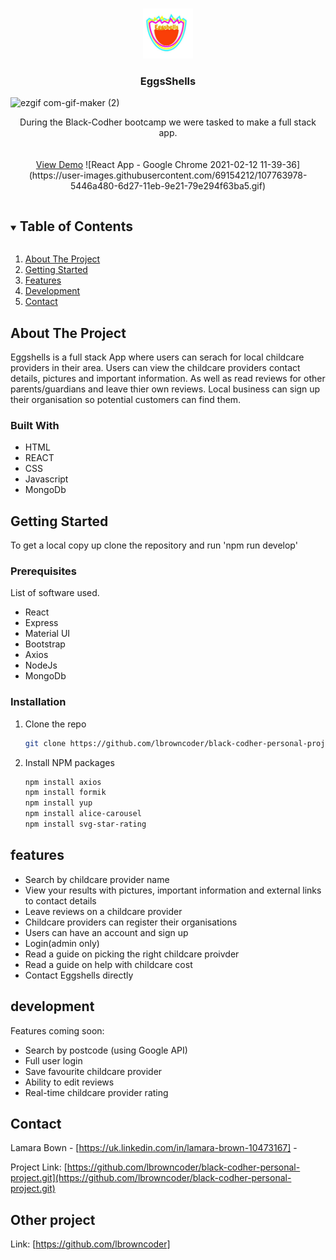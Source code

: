 <br />
<p align="center">
  <a href="https://github.com/lbrowncoder/black-codher-personal-project.git">
    <img src="client\src\imagesMain\eggshells1.jpg" alt="Logo" width="80" height="80">
  </a>

  <h3 align="center">EggsShells</h3>
  
  ![ezgif com-gif-maker (2)](https://user-images.githubusercontent.com/69154212/107763528-adfa9f00-6d26-11eb-97e1-d187f05bb5ca.gif)


  <p align="center">
    During the Black-Codher bootcamp we were tasked to make a full stack app. 
    <br />
    <br />
    <br />
    <a href="https://lbrowncoder.github.io/black-codher-personal-project/">View Demo</a>
  ![React App - Google Chrome 2021-02-12 11-39-36](https://user-images.githubusercontent.com/69154212/107763978-5446a480-6d27-11eb-9e21-79e294f63ba5.gif)
  </p>
</p>



<details open="open">
  <summary><h2 style="display: inline-block">Table of Contents</h2></summary>
  <ol>
    <li>
      <a href="#about-the-project">About The Project</a>
    </li>
    <li>
      <a href="#getting-started">Getting Started</a>
    </li>
    <li><a href="#features">Features</a></li>
    <li><a href="#development">Development</a></li>
       <li><a href="#contact">Contact</a></li>
  </ol>
</details>

## About The Project

Eggshells is a full stack App where users can serach for local childcare providers in their area. Users can view the childcare providers contact details, pictures and important information. As well as read reviews for other parents/guardians and leave thier own reviews. Local business can sign up their organisation so potential customers can find them.

### Built With

- HTML
- REACT
- CSS
- Javascript
- MongoDb


## Getting Started

To get a local copy up clone the repository and run 'npm run develop'

### Prerequisites

List of software used.

- React
- Express
- Material UI
- Bootstrap
- Axios
- NodeJs
- MongoDb

### Installation

1. Clone the repo
   ```sh
   git clone https://github.com/lbrowncoder/black-codher-personal-project.git
   ```
2. Install NPM packages
   ```sh
   npm install axios
   npm install formik
   npm install yup
   npm install alice-carousel
   npm install svg-star-rating
   ```

## features

- Search by childcare provider name 
- View your results with pictures, important information and external links to contact details
- Leave reviews on a childcare provider
- Childcare providers can register their organisations
- Users can have an account and sign up
- Login(admin only)
- Read a guide on picking the right childcare proivder
- Read a guide on help with childcare cost
- Contact Eggshells directly

## development

Features coming soon:

- Search by postcode (using Google API)
- Full user login
- Save favourite childcare provider
- Ability to edit reviews
- Real-time childcare provider rating

## Contact

Lamara Bown - [https://uk.linkedin.com/in/lamara-brown-10473167] -

Project Link: [https://github.com/lbrowncoder/black-codher-personal-project.git](https://github.com/lbrowncoder/black-codher-personal-project.git)


## Other project

Link: [https://github.com/lbrowncoder]
